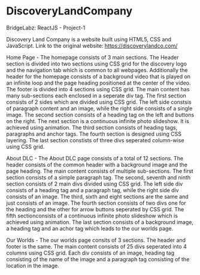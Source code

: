 # DiscoveryLandCompany
BridgeLabz: ReactJS - Project-1

Discovery Land Company is a website built using HTML5, CSS and JavaScript. 
Link to the original website: https://discoverylandco.com/

Home Page - The homepage consists of 3 main sections. The Header section is divided into two sections using CSS grid for the discovery logo and the navigation tab which is common to all webpages. Additionally the header for the homepage consists of a background video that is played on an infinite loop and the page heading positioned at the center of the video. The footer is divided into 4 sections using CSS grid. The main content has many sub-sections each enclosed in a seperate div tag. The first section consists of 2 sides which are divided using CSS grid. The left side constsis of paragraph content and an image, while the right side consists of a single image. The second section consists of a heading tag on the left and buttons on the right. The next section is a continuous infinite photo slideshow. It is achieved using animation. The third section consists of heading tags, paragraphs and anchor tags. The fourth section is designed using CSS layering. The last section constists of three divs seperated column-wise using CSS grid.

About DLC - The About DLC page consists of a total of 12 sections. The header consists of the common header with a background image and the page heading. The main content consists of multiple sub-sections. The first section consists of a simple paragraph tag. The second, seventh and ninth section consists of 2 main divs divided using CSS grid. The left side div consists of a heading tag and a paragraph tag, while the right side div consists of an image. The third, sixth and eight sections are the same and just consists of an image. The fourth section consists of two divs one for the heading and the other for arrow buttons seperated by CSS grid. The fifth sectionconsists of a continuous infinite photo slideshow which is achieved using animation. The last section consists of a background image,  a heading tag and an achor tag which leads to the our worlds page.

Our Worlds - The our worlds page consits of 3 sections. The header and footer is the same. The main content consists of 25 divs seperated into 4 columns using CSS grid. Each div consists of an image, heading tag consisting of the name of the image and a paragraph tag consisting of the location in the image.
